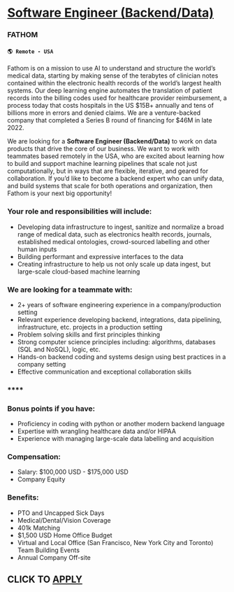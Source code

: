 # [Software Engineer (Backend/Data)](https://www.remotewlb.com/apply/software-engineer-backend-data)  
### FATHOM  
#### `🌎 Remote - USA`  

Fathom is on a mission to use AI to understand and structure the world’s medical data, starting by making sense of the terabytes of clinician notes contained within the electronic health records of the world’s largest health systems. Our deep learning engine automates the translation of patient records into the billing codes used for healthcare provider reimbursement, a process today that costs hospitals in the US $15B+ annually and tens of billions more in errors and denied claims. We are a venture-backed company that completed a Series B round of financing for $46M in late 2022.

We are looking for a **Software Engineer (Backend/Data)** to work on data products that drive the core of our business. We want to work with teammates based remotely in the USA, who are excited about learning how to build and support machine learning pipelines that scale not just computationally, but in ways that are flexible, iterative, and geared for collaboration. If you’d like to become a backend expert who can unify data, and build systems that scale for both operations and organization, then Fathom is your next big opportunity!

### **Your role and responsibilities will include:**

  * Developing data infrastructure to ingest, sanitize and normalize a broad range of medical data, such as electronics health records, journals, established medical ontologies, crowd-sourced labelling and other human inputs
  * Building performant and expressive interfaces to the data
  * Creating infrastructure to help us not only scale up data ingest, but large-scale cloud-based machine learning

### **We are looking for a teammate with:**

  * 2+ years of software engineering experience in a company/production setting
  * Relevant experience developing backend, integrations, data pipelining, infrastructure, etc. projects in a production setting
  * Problem solving skills and first principles thinking
  * Strong computer science principles including: algorithms, databases (SQL and NoSQL), logic, etc.
  * Hands-on backend coding and systems design using best practices in a company setting
  * Effective communication and exceptional collaboration skills

### ****

### **Bonus points if you have:**

  * Proficiency in coding with python or another modern backend language
  * Expertise with wrangling healthcare data and/or HIPAA
  * Experience with managing large-scale data labelling and acquisition

### **Compensation:**

  * Salary: $100,000 USD - $175,000 USD
  * Company Equity

### **Benefits:**

  * PTO and Uncapped Sick Days
  * Medical/Dental/Vision Coverage
  * 401k Matching
  * $1,500 USD Home Office Budget
  * Virtual and Local Office (San Francisco, New York City and Toronto) Team Building Events
  * Annual Company Off-site

  
## CLICK TO [APPLY](https://www.remotewlb.com/apply/software-engineer-backend-data)

